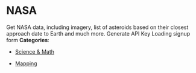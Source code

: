 # NASA


Get NASA data, including imagery, list of asteroids based on their closest approach date to Earth and much more. Generate API Key Loading signup form
**Categories**:

- [Science & Math](https://github/awesome-apis/awesome-apis#science-and-math)

- [Mapping](https://github/awesome-apis/awesome-apis#mapping)



